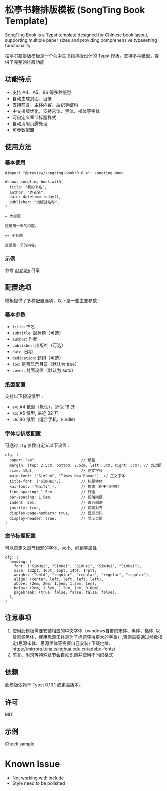 # 松亭书籍排版模板 (SongTing Book Template)

SongTing Book is a Typst template designed for Chinese book layout, supporting multiple paper sizes and providing comprehensive typesetting functionality.

松亭书籍排版模板是一个为中文书籍排版设计的 Typst 模板，支持多种纸型，提供了完整的排版功能

## 功能特点

- 支持 A4、A5、B6 等多种纸型
- 自动生成封面、目录
- 支持前言、主体内容、后记等结构
- 中文排版优化，支持宋体、黑体、楷体等字体
- 可自定义章节标题样式
- 自动页眉页脚处理
- 可参数配置

## 使用方法

### 基本使用

```typst
#import "@preview/songting-book:0.0.4": songting-book

#show: songting-book.with(
  title: "我的书名",
  author: "作者名",
  date: datetime.today(),
  publisher: "出版社名称",
)

= 大标题

这是第一章的内容。

== 小标题

这是第一节的内容。
```

### 示例

参考 [sample](https://github.com/zhinenggongziliaoku/songting-book/tree/main/sample) 目录

## 配置选项

模板提供了多种配置选项，以下是一些主要参数：

### 基本参数

- `title`: 书名
- `subtitle`: 副标题（可选）
- `author`: 作者
- `publisher`: 出版社（可选）
- `date`: 日期
- `dedication`: 题词（可选）
- `toc`: 是否显示目录（默认为 true）
- `cover`: 封面设置（默认为 auto）

### 纸型配置

支持以下预设纸型：

- `a4`: A4 纸型（默认），近似 16 开
- `a5`: A5 纸型, 进近 32 开
- `b6`: B6 纸型（适合手机、kindle）

### 字体与排版配置

可通过 `cfg` 参数自定义以下设置：

```typst
cfg: (
  paper: "a4",                    // 纸型
  margin: (top: 2.5cm, bottom: 2.5cm, left: 3cm, right: 3cm), // 页边距
  size: 12pt,                     // 正文字号
  main-font: ("SimSun", "Times New Roman"), // 正文字体
  title-font: ("SimHei",),        // 标题字体
  kai-font: ("KaiTi",),           // 楷体（用于引用等）
  line-spacing: 1.5em,            // 行距
  par-spacing: 1.5em,             // 段落间距
  indent: 2em,                    // 首行缩进
  justify: true,                  // 两端对齐
  display-page-numbers: true,     // 显示页码
  display-header: true,           // 显示页眉
)
```

### 章节标题配置

可以自定义章节标题的字体、大小、间距等属性：

```typst
cfg: (
  heading: (
    font: ("SimHei", "SimHei", "SimHei", "SimHei", "SimHei"),
    size: (22pt, 16pt, 15pt, 14pt, 14pt),
    weight: ("bold", "regular", "regular", "regular", "regular"),
    align: (center, left, left, left, left),
    above: (2em, 2em, 1.5em, 1.2em, 1em),
    below: (2em, 1.5em, 1.2em, 1em, 0.8em),
    pagebreak: (true, false, false, false, false),
  ),
)
```

## 注意事项

1. 使用此模板需要安装相应的中文字体（windows自带的宋体、黑体、楷体, 以及思源黑体，使用思源宋体是为了标题获得更大的字重）,否则需要通过参数指定(思源宋体、思源黑体等需要自己安装)
    下载地址: https://mirrors.tuna.tsinghua.edu.cn/adobe-fonts/
2. 前言、附录等特殊章节会自动识别并使用不同的格式


## 依赖

此模板依赖于 Typst 0.13.1 或更高版本。

## 许可

MIT

## 示例

Check sample


# Known Issue

* Not working with include
* Style need to be polished
